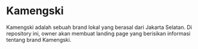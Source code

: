 # Kamengski
Kamengski adalah sebuah brand lokal yang berasal dari Jakarta Selatan. Di repository ini, owner akan membuat landing page yang berisikan informasi tentang brand Kamengski.
